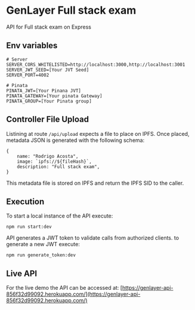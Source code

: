 # GenLayer Full stack exam
API for Full stack exam on Express

## Env variables
```
# Server
SERVER_CORS_WHITELISTED=http://localhost:3000,http://localhost:3001
SERVER_JWT_SEED=[Your JVT Seed]
SERVER_PORT=4002

# Pinata
PINATA_JWT=[Your Pinana JVT]
PINATA_GATEWAY=[Your pinata Gateway]
PINATA_GROUP=[Your Pinata group]
```

## Controller File Upload

Listining at route ```/api/upload``` expects a file to place on IPFS.
Once placed, metadata JSON is generated with the following schema:

```
{
    name: "Rodrigo Acosta",
    image: `ipfs://${fileHash}`,
    description: "Full stack exam",
}
```

This metadata file is stored on IPFS and return the IPFS SID to the caller.


## Execution
To start a local instance of the API execute:

```
npm run start:dev
```

API generates a JWT token to validate calls from authorized clients. to generate a new JWT execute:

```
npm run generate_token:dev
```

## Live API
For the live demo the API can be accessed at:
[https://genlayer-api-856f32d99092.herokuapp.com/](https://genlayer-api-856f32d99092.herokuapp.com/)
